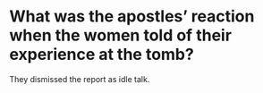 # What was the apostles’ reaction when the women told of their experience at the tomb?

They dismissed the report as idle talk.
